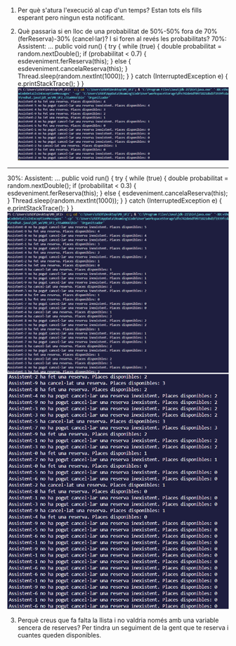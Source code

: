 1. Per què s'atura l'execució al cap d'un temps? 
Estan tots els fills esperant pero ningun esta notificant.

2. Què passaria si en lloc de una probabilitat de 50%-50% fora de 70% (ferReserva)-30% 
(cancel·lar)? I si foren al revés les probabilitats?
70%:
Assistent:
...
    public void run() {
        try {
            while (true) {
                double probabilitat = random.nextDouble();
                if (probabilitat < 0.7) {
                    esdeveniment.ferReserva(this);
                } else {
                    esdeveniment.cancelaReserva(this);
                }
                Thread.sleep(random.nextInt(1000));
            }
        } catch (InterruptedException e) {
            e.printStackTrace();
        }
    }
![alt text](image.png)
-----------------------------------------------------------
30%:
Assistent:
...
    public void run() {
        try {
            while (true) {
                double probabilitat = random.nextDouble();
                if (probabilitat < 0.3) {
                    esdeveniment.ferReserva(this);
                } else {
                    esdeveniment.cancelaReserva(this);
                }
                Thread.sleep(random.nextInt(1000));
            }
        } catch (InterruptedException e) {
            e.printStackTrace();
        }
    }
![alt text](image-1.png)
![alt text](image-2.png)


3. Perquè creus que fa falta la llista i no valdria només amb una variable sencera de reserves? 
Per tindra un seguiment de la gent que te reserva i cuantes queden disponibles.